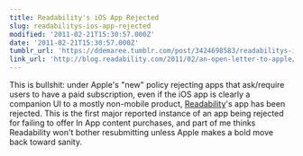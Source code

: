 ```yaml
---
title: Readability's iOS App Rejected
slug: readabilitys-ios-app-rejected
modified: '2011-02-21T15:30:57.000Z'
date: '2011-02-21T15:30:57.000Z'
tumblr_url: 'https://ddemaree.tumblr.com/post/3424698583/readabilitys-ios-app-rejected'
link_url: 'http://blog.readability.com/2011/02/an-open-letter-to-apple/'
---
```

This is bullshit: under Apple's "new" policy rejecting apps that ask/require users to have a paid subscription, even if the iOS app is clearly a companion UI to a mostly non-mobile product, [Readability](http://readability.com)'s app has been rejected. This is the first major reported instance of an app being rejected for failing to offer In App content purchases, and part of me thinks Readability won't bother resubmitting unless Apple makes a bold move back toward sanity.
